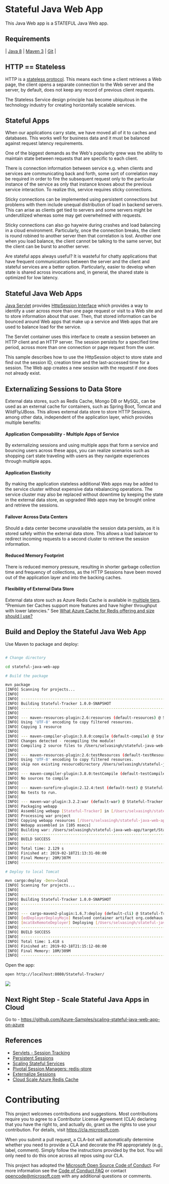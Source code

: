 # Stateful Java Web App

This Java Web app is a STATEFUL Java Web app.

## Requirements

| [Java 8](https://www.azul.com/downloads/azure-only/zulu) | [Maven 3](http://maven.apache.org/) | [Git](https://github.com/) |

## HTTP == Stateless
HTTP is a [stateless protocol](https://tools.ietf.org/html/rfc7230#page-5). 
This means each time a client retrieves a Web page, the client opens 
a separate connection to the Web server and the server, 
by default, does not keep any record of previous client requests.

The Stateless Service design principle has become ubiquitous in the 
technology industry for creating horizontally scalable services. 

## Stateful Apps

When our applications carry state, we have moved all of it to 
caches and databases. This works well for business data and it 
must be balanced against request latency requirements.

One of the biggest demands as the Web's popularity grew was 
the ability to maintain state between requests that are specific to each client.

There is connection information between service e.g. when clients 
and services are communicating back and forth, some sort of 
correlation may be required in order to fire the subsequent 
request only to the particular instance of the service as only 
that instance knows about the previous service interaction. 
To realize this, service requires sticky connections.

Sticky connections can be implemented using persistent connections 
but problems with them include unequal distribution of load in 
backend servers. This can arise as clients get tied to 
servers and some servers might be underutilized whereas 
some may get overwhelmed with requests.
 
Sticky connections can also go haywire during crashes and load balancing in a
 cloud environment. Particularly, once the connection breaks, 
 the client is round robined to another server then that correlation is lost. 
 Another one when you load balance, the client cannot be talking to the 
 same server, but the client can be burst to another server.

Are stateful apps always useful? 
It is wasteful for chatty applications that have 
frequent communications between the server and the client 
and stateful services are a better option. Particularly, 
easier to develop when state is shared across invocations and, 
in general, the shared state is optimized for low latency.

## Stateful Java Web Apps

[Java Servlet](https://javaee.github.io/javaee-spec/javadocs/javax/servlet/http/package-summary.html) 
provides [HttpSession Interface](https://javaee.github.io/javaee-spec/javadocs/javax/servlet/http/HttpSession.html) 
which provides a way to identify a user across more than one 
page request or visit to a Web site and to store information about 
that user. Then, that stored information can be bounced around 
Web apps that make up a service and Web apps that are used to 
balance load for the service.

The Servlet container uses this interface to create a session 
between an HTTP client and an HTTP server. The session persists 
for a specified time period, across more than one connection or 
page request from the user.

This sample describes how to use the HttpSession object to store state and 
find out the 
session ID, creation time and the last-accessed time for a session. 
The Web app creates a new session with the request if one does not already exist.

## Externalizing Sessions to Data Store

External data stores, such as Redis Cache, Mongo DB or MySQL, 
can be used as an external cache for containers, such as Spring Boot, 
Tomcat and WildFly/JBoss. This allows external data store to store 
HTTP Sessions, among other data, independent of the application layer, 
which provides multiple benefits:

#### Application Composability - Multiple Apps of Service

By externalizing sessions and using multiple apps that form a service and 
bouncing users across these apps, you
can realize scenarios such as shopping cart state 
traveling with users as they navigate experiences
through multiple apps.

#### Application Elasticity

By making the application stateless additional Web apps may be added to 
the service cluster without expensive data rebalancing operations. The 
service cluster may also be replaced without downtime by keeping the 
state in the external data store, as upgraded Web apps may be brought 
online and retrieve the sessions.

#### Failover Across Data Centers

Should a data center become unavailable the session data persists, 
as it is stored safely within the external data store. This allows a 
load balancer to redirect incoming requests to a second cluster to 
retrieve the session information.

#### Reduced Memory Footprint

There is reduced memory pressure, resulting in shorter garbage 
collection time and frequency of collections, as the HTTP Sessions 
have been moved out of the application layer and into the backing caches.

#### Flexibility of External Data Store

External data store such as Azure Redis Cache is available in 
[multiple tiers](https://docs.microsoft.com/en-us/azure/azure-cache-for-redis/cache-overview#azure-cache-for-redis-offerings). 
“Premium tier Caches support more features and have higher throughput with 
lower latencies.” See [What Azure Cache for Redis offering and size should I use?](https://docs.microsoft.com/en-us/azure/azure-cache-for-redis/cache-faq#what-azure-cache-for-redis-offering-and-size-should-i-use)


## Build and Deploy the Stateful Java Web App

Use Maven to package and deploy:

```bash

# Change directory

cd stateful-java-web-app

# Build the package 

mvn package
[INFO] Scanning for projects...
[INFO] 
[INFO] ------------------------------------------------------------------------
[INFO] Building Stateful-Tracker 1.0.0-SNAPSHOT
[INFO] ------------------------------------------------------------------------
[INFO] 
[INFO] --- maven-resources-plugin:2.6:resources (default-resources) @ Stateful-Tracker ---
[INFO] Using 'UTF-8' encoding to copy filtered resources.
[INFO] Copying 1 resource
[INFO] 
[INFO] --- maven-compiler-plugin:3.8.0:compile (default-compile) @ Stateful-Tracker ---
[INFO] Changes detected - recompiling the module!
[INFO] Compiling 2 source files to /Users/selvasingh/stateful-java-web-app/target/classes
[INFO] 
[INFO] --- maven-resources-plugin:2.6:testResources (default-testResources) @ Stateful-Tracker ---
[INFO] Using 'UTF-8' encoding to copy filtered resources.
[INFO] skip non existing resourceDirectory /Users/selvasingh/stateful-java-web-app/src/test/resources
[INFO] 
[INFO] --- maven-compiler-plugin:3.8.0:testCompile (default-testCompile) @ Stateful-Tracker ---
[INFO] No sources to compile
[INFO] 
[INFO] --- maven-surefire-plugin:2.12.4:test (default-test) @ Stateful-Tracker ---
[INFO] No tests to run.
[INFO] 
[INFO] --- maven-war-plugin:3.2.2:war (default-war) @ Stateful-Tracker ---
[INFO] Packaging webapp
[INFO] Assembling webapp [Stateful-Tracker] in [/Users/selvasingh/stateful-java-web-app/target/Stateful-Tracker-1.0.0-SNAPSHOT]
[INFO] Processing war project
[INFO] Copying webapp resources [/Users/selvasingh/stateful-java-web-app/src/main/webapp]
[INFO] Webapp assembled in [105 msecs]
[INFO] Building war: /Users/selvasingh/stateful-java-web-app/target/Stateful-Tracker-1.0.0-SNAPSHOT.war
[INFO] ------------------------------------------------------------------------
[INFO] BUILD SUCCESS
[INFO] ------------------------------------------------------------------------
[INFO] Total time: 2.129 s
[INFO] Finished at: 2019-02-18T21:13:31-08:00
[INFO] Final Memory: 20M/307M
[INFO] ------------------------------------------------------------------------

# Deploy to local Tomcat

mvn cargo:deploy -Denv=local
[INFO] Scanning for projects...
[INFO] 
[INFO] ------------------------------------------------------------------------
[INFO] Building Stateful-Tracker 1.0.0-SNAPSHOT
[INFO] ------------------------------------------------------------------------
[INFO] 
[INFO] --- cargo-maven2-plugin:1.6.7:deploy (default-cli) @ Stateful-Tracker ---
[INFO] [edDeployerDeployMojo] Resolved container artifact org.codehaus.cargo:cargo-core-container-tomcat:jar:1.6.7 for container tomcat8x
[INFO] [mcat8xRemoteDeployer] Deploying [/Users/selvasingh/stateful-java-web-app/target/Stateful-Tracker-1.0.0-SNAPSHOT.war]
[INFO] ------------------------------------------------------------------------
[INFO] BUILD SUCCESS
[INFO] ------------------------------------------------------------------------
[INFO] Total time: 1.418 s
[INFO] Finished at: 2019-02-18T21:15:12-08:00
[INFO] Final Memory: 10M/309M
[INFO] ------------------------------------------------------------------------
```

Open the app:

```bash
open http://localhost:8080/Stateful-Tracker/
```

![](./media/Cloud-Scale-Web-App-Session-Management.jpg)

## Next Right Step - Scale Stateful Java Apps in Cloud

Go to - https://github.com/Azure-Samples/scaling-stateful-java-web-app-on-azure 

## References
- [Servlets - Session Tracking](https://www.tutorialspoint.com/servlets/servlets-session-tracking.htm)
- [Persistent Sessions](https://www.oxxus.net/tutorials/tomcat/persistent-sessions)
- [Scaling Stateful Services](https://www.infoq.com/news/2015/11/scaling-stateful-services)
- [Pivotal Session Managers: redis-store](https://github.com/pivotalsoftware/session-managers/tree/master/redis-store)
- [Externalize Sessions](https://access.redhat.com/documentation/en-us/red_hat_data_grid/7.1/html/administration_and_configuration_guide/externalize_sessions)
- [Cloud Scale Azure Redis Cache](https://docs.microsoft.com/en-us/azure/azure-cache-for-redis/cache-overview#azure-cache-for-redis-offerings)

# Contributing

This project welcomes contributions and suggestions.  Most contributions require you to agree to a
Contributor License Agreement (CLA) declaring that you have the right to, and actually do, grant us
the rights to use your contribution. For details, visit https://cla.microsoft.com.

When you submit a pull request, a CLA-bot will automatically determine whether you need to provide
a CLA and decorate the PR appropriately (e.g., label, comment). Simply follow the instructions
provided by the bot. You will only need to do this once across all repos using our CLA.

This project has adopted the [Microsoft Open Source Code of Conduct](https://opensource.microsoft.com/codeofconduct/).
For more information see the [Code of Conduct FAQ](https://opensource.microsoft.com/codeofconduct/faq/) or
contact [opencode@microsoft.com](mailto:opencode@microsoft.com) with any additional questions or comments.
